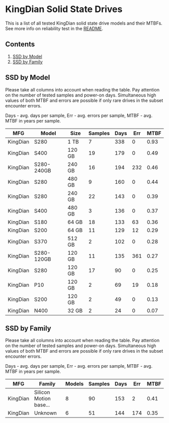 KingDian Solid State Drives
===========================

This is a list of all tested KingDian solid state drive models and their MTBFs. See
more info on reliability test in the [README](https://github.com/linuxhw/SMART).

Contents
--------

1. [ SSD by Model  ](#ssd-by-model)
2. [ SSD by Family ](#ssd-by-family)

SSD by Model
------------

Please take all columns into account when reading the table. Pay attention on the
number of tested samples and power-on days. Simultaneous high values of both MTBF
and errors are possible if only rare drives in the subset encounter errors.

Days - avg. days per sample,
Err  - avg. errors per sample,
MTBF - avg. MTBF in years per sample.

| MFG       | Model              | Size   | Samples | Days  | Err   | MTBF |
|-----------|--------------------|--------|---------|-------|-------|------|
| KingDian  | S280               | 1 TB   | 7       | 338   | 0     | 0.93   |
| KingDian  | S400               | 120 GB | 19      | 179   | 0     | 0.49   |
| KingDian  | S280-240GB         | 240 GB | 16      | 194   | 232   | 0.46   |
| KingDian  | S280               | 480 GB | 9       | 160   | 0     | 0.44   |
| KingDian  | S280               | 240 GB | 22      | 143   | 0     | 0.39   |
| KingDian  | S400               | 480 GB | 3       | 136   | 0     | 0.37   |
| KingDian  | S180               | 64 GB  | 18      | 133   | 63    | 0.36   |
| KingDian  | S200               | 64 GB  | 11      | 129   | 12    | 0.29   |
| KingDian  | S370               | 512 GB | 2       | 102   | 0     | 0.28   |
| KingDian  | S280-120GB         | 120 GB | 11      | 135   | 361   | 0.27   |
| KingDian  | S280               | 120 GB | 17      | 90    | 0     | 0.25   |
| KingDian  | P10                | 120 GB | 2       | 69    | 19    | 0.18   |
| KingDian  | S200               | 120 GB | 2       | 49    | 0     | 0.13   |
| KingDian  | N400               | 32 GB  | 2       | 24    | 0     | 0.07   |

SSD by Family
-------------

Please take all columns into account when reading the table. Pay attention on the
number of tested samples and power-on days. Simultaneous high values of both MTBF
and errors are possible if only rare drives in the subset encounter errors.

Days - avg. days per sample,
Err  - avg. errors per sample,
MTBF - avg. MTBF in years per sample.

| MFG       | Family                 | Models | Samples | Days  | Err   | MTBF |
|-----------|------------------------|--------|---------|-------|-------|------|
| KingDian  | Silicon Motion base... | 8      | 90      | 153   | 2     | 0.41   |
| KingDian  | Unknown                | 6      | 51      | 144   | 174   | 0.35   |
